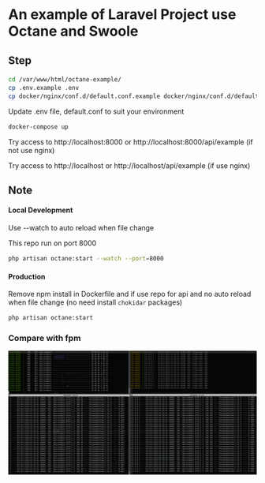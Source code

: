 
# An example of Laravel Project use Octane and Swoole

## Step
```bash
cd /var/www/html/octane-example/
cp .env.example .env
cp docker/nginx/conf.d/default.conf.example docker/nginx/conf.d/default.conf
```
Update .env file, default.conf to suit your environment
```bash
docker-compose up
```

Try access to http://localhost:8000 or http://localhost:8000/api/example (if not use nginx)

Try access to http://localhost or http://localhost/api/example (if use nginx)

## Note
#### Local Development
Use --watch to auto reload when file change

This repo run on port 8000
```bash
php artisan octane:start --watch --port=8000
```

#### Production
Remove npm install in Dockerfile and if use repo for api 
and no auto reload when file change (no need install ``chokidar`` packages)
```bash
php artisan octane:start
```

### Compare with fpm
![img.png](img.png)